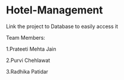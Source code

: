 # Hotel-Management
Link the project to Database to easily access it

Team Members:

1.Prateeti Mehta Jain	

2.Purvi Chehlawat	

3.Radhika Patidar
